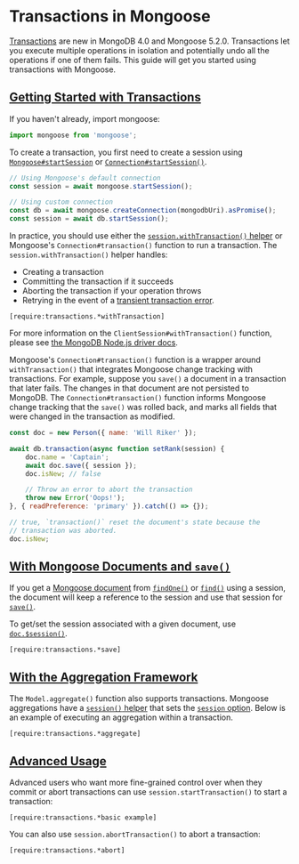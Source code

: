 # Transactions in Mongoose

[Transactions](https://www.mongodb.com/transactions) are new in MongoDB
4.0 and Mongoose 5.2.0. Transactions let you execute multiple operations
in isolation and potentially undo all the operations if one of them fails.
This guide will get you started using transactions with Mongoose.

<h2 id="getting-started-with-transactions"><a href="#getting-started-with-transactions">Getting Started with Transactions</a></h2>

If you haven't already, import mongoose:
```javascript
import mongoose from 'mongoose';
```

To create a transaction, you first need to create a session using [`Mongoose#startSession`](api/mongoose.html#mongoose_Mongoose-startSession)
or [`Connection#startSession()`](api/connection.html#connection_Connection-startSession).

```javascript
// Using Mongoose's default connection
const session = await mongoose.startSession();

// Using custom connection
const db = await mongoose.createConnection(mongodbUri).asPromise();
const session = await db.startSession();
```

In practice, you should use either the [`session.withTransaction()` helper](https://mongodb.github.io/node-mongodb-native/3.2/api/ClientSession.html#withTransaction)
or Mongoose's `Connection#transaction()` function to run a transaction. The `session.withTransaction()` helper handles:

- Creating a transaction
- Committing the transaction if it succeeds
- Aborting the transaction if your operation throws
- Retrying in the event of a [transient transaction error](https://stackoverflow.com/questions/52153538/what-is-a-transienttransactionerror-in-mongoose-or-mongodb).

```acquit
[require:transactions.*withTransaction]
```

For more information on the `ClientSession#withTransaction()` function, please see
[the MongoDB Node.js driver docs](https://mongodb.github.io/node-mongodb-native/3.2/api/ClientSession.html#withTransaction).

Mongoose's `Connection#transaction()` function is a wrapper around `withTransaction()` that
integrates Mongoose change tracking with transactions.
For example, suppose you `save()` a document in a transaction that later fails.
The changes in that document are not persisted to MongoDB.
The `Connection#transaction()` function informs Mongoose change tracking that the `save()` was rolled back, and marks all fields that were changed in the transaction as modified.

```javascript
const doc = new Person({ name: 'Will Riker' });

await db.transaction(async function setRank(session) {
    doc.name = 'Captain';
    await doc.save({ session });
    doc.isNew; // false

    // Throw an error to abort the transaction
    throw new Error('Oops!');
}, { readPreference: 'primary' }).catch(() => {});

// true, `transaction()` reset the document's state because the
// transaction was aborted.
doc.isNew;
```

<h2 id="with-mongoose-documents-and-save"><a href="#with-mongoose-documents-and-save">With Mongoose Documents and <code>save()</code></a></h2>

If you get a [Mongoose document](documents.html) from [`findOne()`](api/model.html#model_Model-findOne)
or [`find()`](api/model.html#model_Model-find) using a session, the document will
keep a reference to the session and use that session for [`save()`](api/document.html#document_Document-save).

To get/set the session associated with a given document, use [`doc.$session()`](api/document.html#document_Document-$session).

```acquit
[require:transactions.*save]
```

<h2 id="with-the-aggregation-framework"><a href="#with-the-aggregation-framework">With the Aggregation Framework</a></h2>

The `Model.aggregate()` function also supports transactions. Mongoose
aggregations have a [`session()` helper](api/aggregate.html#aggregate_Aggregate-session)
that sets the [`session` option](api/aggregate.html#aggregate_Aggregate-option).
Below is an example of executing an aggregation within a transaction.

```acquit
[require:transactions.*aggregate]
```

<h2 id="advanced-usage"><a href="#advanced-usage">Advanced Usage</a></h2>

Advanced users who want more fine-grained control over when they commit or abort transactions
can use `session.startTransaction()` to start a transaction:

```acquit
[require:transactions.*basic example]
```

You can also use `session.abortTransaction()` to abort a transaction:

```acquit
[require:transactions.*abort]
```

